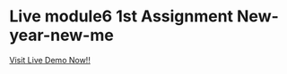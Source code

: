  <h1>Live module6 1st Assignment New-year-new-me</h1>
<a href="https://rayhan60611.github.io/p_hero_assignment1_new_year_new_me/"> Visit Live Demo Now!!</a>
